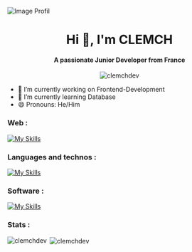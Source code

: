 
![Image Profil](https://www.wallpapertip.com/wmimgs/243-2437449_minimalist-space-wallpaper.jpg)
<h1 align="center">Hi 👋, I'm CLEMCH</h1>
<h4 align="center">A passionate Junior Developer from France</h4>
<p align="center"> <img src="https://komarev.com/ghpvc/?username=clemchdev&label=Profile%20views&color=0e75b6&style=flat" alt="clemchdev" /> </p>

- 🔭 I’m currently working on Frontend-Development
- 🌱 I’m currently learning Database
- 😄 Pronouns: He/Him

<h3 align="left">Web :</h3>

[![My Skills](https://skillicons.dev/icons?i=html,css,js,nodejs,sass,react,express,mongodb)](https://skillicons.dev) 

<h3 align="left">Languages and technos :</h3>

[![My Skills](https://skillicons.dev/icons?i=c,latex)](https://skillicons.dev) 

<h3>Software :</h3>

[![My Skills](https://skillicons.dev/icons?i=vscode,figma,git)](https://skillicons.dev) 

<h3 align="left">Stats :</h3>

<p>
  <p><img align="left" src="https://github-readme-stats.vercel.app/api/top-langs?username=clemchdev&show_icons=true&locale=en&layout=compact" alt="clemchdev" /></p>

  <p>&nbsp;<img align="center" src="https://github-readme-stats.vercel.app/api?username=clemchdev&show_icons=true&locale=en" alt="clemchdev" /></p>
</p>

